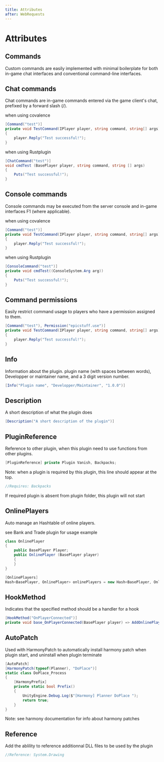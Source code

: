 ```yaml
---
title: Attributes
after: WebRequests
---
```

# Attributes
## Commands

Custom commands are easily implemented with minimal boilerplate for both in-game chat interfaces and conventional command-line interfaces.
## Chat commands
Chat commands are in-game commands entered via the game client's chat, prefixed by a forward slash (/).

when using covalence
```csharp
[Command("test")]
private void TestCommand(IPlayer player, string command, string[] args)
{
    player.Reply("Test successful!");
}
```
when using Rustplugin
```csharp
[ChatCommand("test")]
void cmdTest (BasePlayer player, string command, string [] args)
{
	Puts("Test successful!");
}
```
## Console commands
Console commands may be executed from the server console and in-game interfaces F1 (where applicable).

when using covalence
```csharp
[Command("test")]
private void TestCommand(IPlayer player, string command, string[] args)
{
    player.Reply("Test successful!");
}
```
when using Rustplugin
```csharp
[ConsoleCommand("test")]
private void cmdTest((ConsoleSystem.Arg arg))
{
    Puts("Test successful!");
}
```
## Command permissions
Easily restrict command usage to players who have a permission assigned to them.
```csharp
[Command("test"), Permission("epicstuff.use")]
private void TestCommand(IPlayer player, string command, string[] args)
{
    player.Reply("Test successful!");
}
```
## Info
Information about the plugin. plugin name (with spaces between words), Developper or maintainer name, and a 3 digit version number.
```csharp
[Info("Plugin name", "Developper/Maintainer", "1.0.0")]
```
## Description
A short description of what the plugin does
```csharp
[Description("A short description of the plugin")]
```
## PluginReference
Reference to other plugin, when this plugin need to use functions from other plugins.

```csharp
[PluginReference] private Plugin Vanish, Backpacks;
```
Note: when a plugin is required by this plugin, this line should appear at the top. 
```csharp
//Requires: Backpacks
```
If required plugin is absent from plugin folder, this plugin will not start

## OnlinePlayers
Auto manage an Hashtable of online players. 

see Bank and Trade plugin for usage example
```csharp
class OnlinePlayer
{
	public BasePlayer Player;
	public OnlinePlayer (BasePlayer player)
	{
	}
}

[OnlinePlayers]
Hash<BasePlayer, OnlinePlayer> onlinePlayers = new Hash<BasePlayer, OnlinePlayer> ();
```
## HookMethod
Indicates that the specified method should be a handler for a hook
```csharp
[HookMethod("OnPlayerConnected")]
private void base_OnPlayerConnected(BasePlayer player) => AddOnlinePlayer(player);
```

## AutoPatch
Used with HarmonyPatch to automatically install harmony patch when plugin start, and uninstall when plugin terminate
```csharp
[AutoPatch]
[HarmonyPatch(typeof(Planner), "DoPlace")]
static class DoPlace_Process
{
	[HarmonyPrefix]
	private static bool Prefix()
	{
		UnityEngine.Debug.Log($"[Harmony] Planner DoPlace ");
		return true;
	}
}
```
Note: see harmony documentation for info about harmony patches

## Reference
Add the ablility to reference additionnal DLL files to be used by the plugin
```csharp
//Reference: System.Drawing
```

